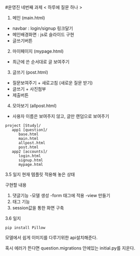 #운영진 네번째 과제
< 하루에 질문 하나 >
1. 메인 (main.html)
- navbar : login/signup 링크달기
- 메인배경화면 : js로 슬라이드 구현
- 글쓰기버튼

2. 마이페이지 (mypage.html)
- 최근에 쓴 순서대로 글 보여주기

3. 글쓰기 (post.html)
- 질문보여주기 + 새로고침 (새로운 질문 받기)
- 글쓰기 + 사진첨부
- 제출버튼

4. 모아보기 (allpost.html)
- 사용자 이름은 보여주지 않고, 글만 랜덤으로 보여주기
~~~
project [Study]/
   app1 [question]/
      base.html
      main.html
      allpost.html
      post.html
   app2 [accounts]/
      login.html
      signup.html
      mypage.html
~~~

3.5 일지
현재 템플릿 적용해 놓은 상태

구현할 내용
1. 댓글기능
-모델 생성
-form 태그에 적용
-view 만들기
2. 태그 기능
3. session값을 통한 화면 구축

3.6 일지
~~~
pip install Pillow
~~~
모델에서 쉽게 이미지를 다루기위한 api설치해준다.

혹시 에러가 뜬다면 question.migrations 안에있는 initial.py를 지운다.
